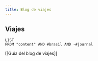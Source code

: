 ```yaml
---
title: Blog de viajes
---
```

## Viajes

```dataview
LIST
FROM "content" AND #brasil AND -#journal 
```










[[Guía del blog de viajes]]